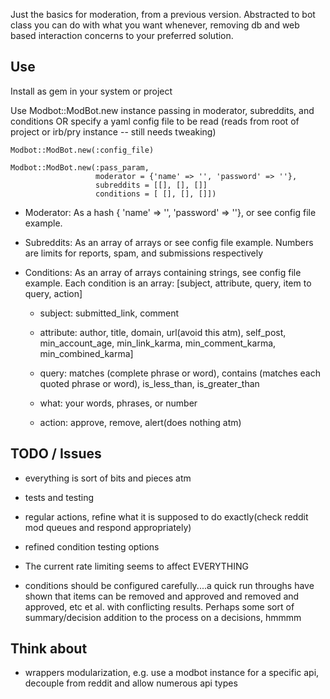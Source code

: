 Just the basics for moderation, from a previous version. Abstracted to bot
class you can do with what you want whenever, removing db and web based
interaction concerns to your preferred solution.

Use
---

Install as gem in your system or project

Use Modbot::ModBot.new instance passing in moderator, subreddits, and conditions 
OR specify a yaml config file to be read (reads from root of project or irb/pry 
instance -- still needs tweaking)

    Modbot::ModBot.new(:config_file)

    Modbot::ModBot.new(:pass_param,
                       moderator = {'name' => '', 'password' => ''},
                       subreddits = [[], [], []]
                       conditions = [ [], [], []])

- Moderator: As a hash { 'name' => '', 'password' => ''}, or see config file example.

- Subreddits: As an array of arrays or see config file example. Numbers are limits for reports, spam, and submissions respectively

- Conditions: As an array of arrays containing strings, see config file example. Each condition is an array: [subject, attribute, query, item to query, action]
 
  - subject: submitted_link, comment

  - attribute: author, title, domain, url(avoid this atm), self_post, min_account_age, min_link_karma, min_comment_karma, min_combined_karma]

  - query: matches (complete phrase or word), contains (matches each quoted phrase or word), is_less_than, is_greater_than

  - what: your words, phrases, or number

  - action: approve, remove, alert(does nothing atm)

TODO / Issues
---

- everything is sort of bits and pieces atm 

- tests and testing

- regular actions, refine what it is supposed to do exactly(check reddit mod queues and respond appropriately)

- refined condition testing options

- The current rate limiting seems to affect EVERYTHING

- conditions should be configured carefully....a quick run throughs have shown
  that items can be removed and approved and removed and approved, etc et al. with conflicting results. Perhaps some sort of summary/decision addition to the process
  on a decisions, hmmmm



Think about
---

  - wrappers modularization, e.g. use a modbot instance for a specific api, decouple from reddit and allow numerous api types
